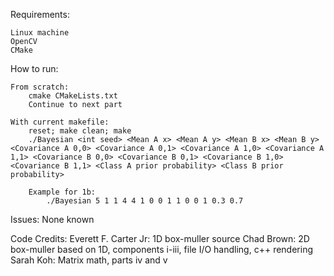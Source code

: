Requirements:

    Linux machine
    OpenCV
    CMake

How to run:

    From scratch:
        cmake CMakeLists.txt
        Continue to next part

    With current makefile:
        reset; make clean; make
        ./Bayesian <int seed> <Mean A x> <Mean A y> <Mean B x> <Mean B y> <Covariance A 0,0> <Covariance A 0,1> <Covariance A 1,0> <Covariance A 1,1> <Covariance B 0,0> <Covariance B 0,1> <Covariance B 1,0> <Covariance B 1,1> <Class A prior probability> <Class B prior probability>

        Example for 1b:
            ./Bayesian 5 1 1 4 4 1 0 0 1 1 0 0 1 0.3 0.7

Issues: 
    None known



Code Credits:
    Everett F. Carter Jr:   1D box-muller source
    Chad Brown:             2D box-muller based on 1D, components i-iii, file I/O handling, c++ rendering
    Sarah Koh:              Matrix math, parts iv and v
